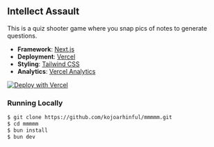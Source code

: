 ## Intellect Assault

This is a quiz shooter game where you snap pics of notes to generate questions.

- **Framework**: [Next.js](https://nextjs.org/)
- **Deployment**: [Vercel](https://vercel.com)
- **Styling**: [Tailwind CSS](https://tailwindcss.com)
- **Analytics**: [Vercel Analytics](https://vercel.com/analytics)

[![Deploy with Vercel](https://vercel.com/button)](https://vercel.com/new/git/external?repository-url=https%3A%2F%2Fgithub.com%2Fkojoarhinful%2Fmmmmm)

### Running Locally

```bash
$ git clone https://github.com/kojoarhinful/mmmmm.git
$ cd mmmmm
$ bun install
$ bun dev

